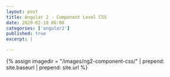 ```yaml
---
layout: post
title: Angular 2 - Component Level CSS
date: 2020-02-19 06:00
categories: ['angular2']
published: true
excerpt: |

---
```


{% assign imagedir = "/images/ng2-component-css/" | prepend: site.baseurl | prepend: site.url %}


